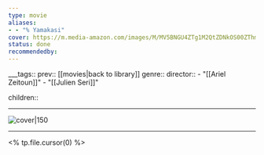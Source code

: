 ```yaml
---
type: movie
aliases:
- - "% Yamakasi"
cover: https://m.media-amazon.com/images/M/MV5BNGU4ZTg1M2QtZDNkOS00ZThmLTg5NDQtMWMwYzBkMzhjYzAyXkEyXkFqcGc@._V1_SX300.jpg
status: done
recommendedby:
---
```

___tags:: prev:: [[movies|back to library]]
genre::
director::   - "[[Ariel Zeitoun]]" - "[[Julien Seri]]"


children::
___
![cover|150](https://m.media-amazon.com/images/M/MV5BNGU4ZTg1M2QtZDNkOS00ZThmLTg5NDQtMWMwYzBkMzhjYzAyXkEyXkFqcGc@._V1_SX300.jpg)
___
<% tp.file.cursor(0) %>
